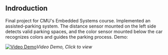 ## Indroduction 
Final project for CMU's Embedded Systems course. Implemented an assisted-parking system. The distance sensor mounted on the left side detects valid parking spaces, and the color sensor mounted below the car recognizes colors and guides the parking process. Demo:

[![Video Demo](https://img.youtube.com/vi/UCRVkJEqS9U/0.jpg)](https://www.youtube.com/watch?v=UCRVkJEqS9U "Video Demo")*Video Demo, Click to view*









